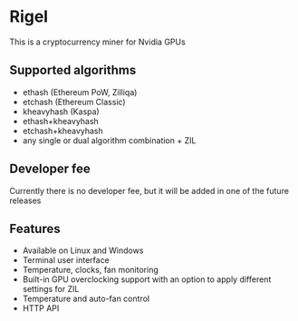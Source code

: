 # Rigel
This is a cryptocurrency miner for Nvidia GPUs

## Supported algorithms
* ethash (Ethereum PoW, Zilliqa)
* etchash (Ethereum Classic)
* kheavyhash (Kaspa)
* ethash+kheavyhash
* etchash+kheavyhash
* any single or dual algorithm combination + ZIL

## Developer fee
Currently there is no developer fee, but it will be added in one of the future releases

## Features
* Available on Linux and Windows
* Terminal user interface
* Temperature, clocks, fan monitoring
* Built-in GPU overclocking support with an option to apply different settings for ZIL
* Temperature and auto-fan control
* HTTP API
